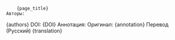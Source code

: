         {page_title}
    Авторы:
{authors}
    DOI:
{DOI}
    Аннотация:
  Оригинал:
{annotation}
  Перевод (Русский)
{translation}
